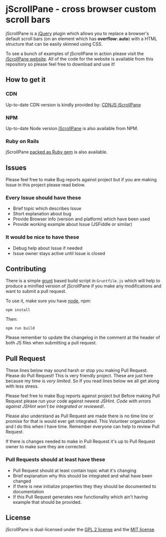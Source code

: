 # jScrollPane - cross browser custom scroll bars

jScrollPane is a [jQuery](http://www.jquery.com/) plugin which allows you to replace a browser's default scroll bars (on an element which has **overflow: auto**) with a HTML structure that can be easily skinned using CSS.

To see a bunch of examples of jScrollPane in action please visit the [jScrollPane website](http://jscrollpane.kelvinluck.com/). All of the code for the website is available from this repository so please feel free to download and use it!

## How to get it

### CDN
Up-to-date CDN version is kindly provided by: [CDNJS jScrollPane](https://cdnjs.com/libraries/jScrollPane)

### NPM
Up-to-date Node version [jScrollPane](https://www.npmjs.com/package/jscrollpane) is also available from NPM.

### Ruby on Rails
jScrollPane [packed as Ruby gem](https://github.com/bodrovis/jscrollpane-rails) is also available.

## Issues

Please feel free to make Bug reports against project but if you are making Issue in this project please read below.

### Every Issue should have these

 - Brief topic which describes Issue
 - Short explanation about bug
 - Provide Browser info (version and platform) which have been used
 - Provide working example about Issue (JSFiddle or similar)

### It would be nice to have these

 - Debug help about Issue if needed
 - Issue owner stays active until Issue is closed

## Contributing

There is a simple [grunt](http://gruntjs.com) based build script in `Gruntfile.js` which will help to produce a minified version of
jScrollPane if you make any modifications and want to submit a pull request.

To use it, make sure you have [node](http://nodejs.org/), npm:

```
npm install
```

Then:

```
npm run build
```

Please remember to update the changelog in the comment at the header of both JS files when submitting a pull request.

## Pull Request

These lines below may sound harsh or stop you making Pull Request. Please do Pull Request! This is very friendly project.
These are just here because my time is *very limited*. So If you read lines below we all get along with less stress.

Please feel free to make Bug reports against project but Before making Pull Request please run your code against newest JSHint.
*Code with errors against JSHint won't be integrated or reviewed!*.

Please also understand as Pull Request are made there is no time line or promise for that is would ever get integrated.
This Volunteer organization and I do this when I have time. Remember everyone can help to review Pull Request.

If there is changes needed to make in Pull Request it's up to Pull Request owner to make sure they are corrected.

### Pull Requests should at least have these
 - Pull Request should at least contain topic what it's changing
 - Brief explanation why this should be integrated and what have been changed
 - If there is new initialize properties they they should be documented to documentation
 - If this Pull Request generates new functionality which ain't having example that should be provided.

## License

jScrollPane is dual-licensed under the [GPL 2 license](https://github.com/vitch/jScrollPane/blob/master/GPL-LICENSE.txt) and the [MIT license](https://github.com/vitch/jScrollPane/blob/master/MIT-LICENSE.txt).
